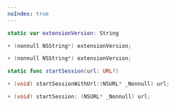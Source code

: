 ```yaml
---
noIndex: true
---
```


<Variant platform="aep-3-swift" task="extension-version" repeat="1"/>

```swift
static var extensionVersion: String
```

<Variant platform="aep-3-obj-c" task="extension-version" repeat="1"/>

```objective-c
+ (nonnull NSString*) extensionVersion;
```

<Variant platform="aep-1-obj-c" task="extension-version" repeat="1"/>

```objective-c
+ (nonnull NSString*) extensionVersion;
```

<Variant platform="aep-3-swift" task="start-session" repeat="1"/>

```swift
static func startSession(url: URL?)
```

<Variant platform="aep-3-obj-c" task="start-session" repeat="1"/>

```objective-c
+ (void) startSessionWithUrl:(NSURL* _Nonnull) url;
```

<Variant platform="aep-1-obj-c" task="start-session" repeat="1"/>

```objective-c
+ (void) startSession: (NSURL* _Nonnull) url;
```